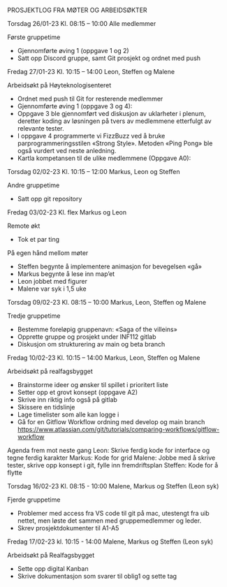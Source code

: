 PROSJEKTLOG FRA MØTER OG ARBEIDSØKTER

Torsdag 26/01-23
Kl. 08:15 – 10:00
Alle medlemmer

Første gruppetime
* Gjennomførte øving 1 (oppgave 1 og 2)
* Satt opp Discord gruppe, samt Git prosjekt og ordnet med push 


Fredag 27/01-23
Kl. 10:15 – 14:00
Leon, Steffen og Malene

Arbeidsøkt på Høyteknologisenteret 
* Ordnet med push til Git for resterende medlemmer 
* Gjennomførte øving 1 (oppgave 3 og 4):
* Oppgave 3 ble gjennomført ved diskusjon av uklarheter i plenum, deretter koding av løsningen på tvers av medlemmene etterfulgt av relevante tester. 
* I oppgave 4 programmerte vi FizzBuzz ved å bruke parprogrammeringsstilen «Strong Style». Metoden «Ping Pong» ble også vurdert ved neste anledning. 
* Kartla kompetansen til de ulike medlemmene (Oppgave A0):

Torsdag 02/02-23
Kl. 10:15 – 12:00
Markus, Leon og Steffen

Andre gruppetime
* Satt opp git repository

Fredag 03/02-23
Kl. flex
Markus og Leon

Remote økt
* Tok et par ting 


På egen hånd mellom møter
* Steffen begynte å implementere animasjon for bevegelsen «gå»
* Markus begynte å lese inn map’et
* Leon jobbet med figurer
* Malene var syk i 1,5 uke

Torsdag 09/02-23
Kl. 08:15 – 10:00
Markus, Leon, Steffen og Malene

Tredje gruppetime
* Bestemme foreløpig gruppenavn: «Saga of the villeins»
* Opprette gruppe og prosjekt under INF112 gitlab 
* Diskusjon om strukturering av main og beta branch 


Fredag 10/02-23
Kl. 10:15 – 14:00
Markus, Leon, Steffen og Malene

Arbeidsøkt på realfagsbygget 
* Brainstorme ideer og ønsker til spillet i prioritert liste
* Setter opp et grovt konsept (oppgave A2)
* Skrive inn riktig info også på gitlab
* Skissere en tidslinje
* Lage timelister som alle kan logge i 
* Gå for en Gitflow Workflow ordning med develop og main branch
https://www.atlassian.com/git/tutorials/comparing-workflows/gitflow-workflow

Agenda frem mot neste gang
Leon: Skrive ferdig kode for interface og tegne ferdig karakter
Markus: Kode for grid 
Malene: Jobbe med å skrive tester, skrive opp konsept i git, fylle inn fremdriftsplan
Steffen: Kode for å flytte 


Torsdag 16/02-23
Kl. 08:15 - 10:00
Malene, Markus og Steffen (Leon syk)

Fjerde gruppetime 
* Problemer med access fra VS code til git på mac, utestengt fra uib nettet, men løste det sammen med gruppemedlemmer og leder.
* Skrev prosjektdokumenter til A1-A5


Fredag 17/02-23
kl. 10:15 - 14:00
Malene, Markus og Steffen (Leon syk)

Arbeidsøkt på Realfagsbygget
* Sette opp digital Kanban
* Skrive dokumentasjon som svarer til oblig1 og sette tag



